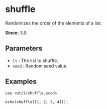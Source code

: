 # shuffle

Randomizes the order of the elements of a list.

**Since:** 3.0

## Parameters

- `lt` : The list to shuffle.
- `seed` : Random seed value.

## Examples

    use <util/shuffle.scad>
    
    echo(shuffle([1, 2, 3, 4]));
